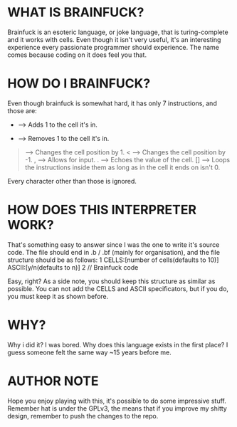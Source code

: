 # WHAT IS BRAINFUCK?

Brainfuck is an esoteric language, or joke language, that is turing-complete and it works with cells. Even though it isn't very useful, it's an interesting experience every passionate programmer should experience. The name comes because coding on it does feel you that.

# HOW DO I BRAINFUCK?

Even though brainfuck is somewhat hard, it has only 7 instructions, and those are:

+  --> Adds 1 to the cell it's in.
-  --> Removes 1 to the cell it's in.
>  --> Changes the cell position by 1.
<  --> Changes the cell position by -1.
,  --> Allows for input.
.  --> Echoes the value of the cell.
[] --> Loops the instructions inside them as long as in the cell it ends on isn't 0.

Every character other than those is ignored.

# HOW DOES THIS INTERPRETER WORK?

That's something easy to answer since I was the one to write it's source code.
The file should end in .b / .bf (mainly for organisation), and the file structure should be as follows:
1   CELLS:[number of cells(defaults to 10)] ASCII:[y/n(defaults to n)]
2   // Brainfuck code

Easy, right? As a side note, you should keep this structure as similar as possible. You can not add the CELLS and ASCII specificators, but if you do, you must keep it as shown before.

# WHY?

Why i did it? I was bored. Why does this language exists in the first place? I guess someone felt the same way ~15 years before me.

# AUTHOR NOTE

Hope you enjoy playing with this, it's possible to do some impressive stuff. Remember hat is under the GPLv3, the means that if you improve my shitty design, remember to push the changes to the repo.
